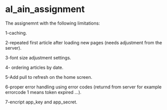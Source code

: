 # al_ain_assignment
The assignemnt with the following limitations:

1-caching.

2-repeated first article after loading new pages (needs adjustment from the server).

3-font size adjustment settings.

4- ordering articles by date.

5-Add pull to refresh on the home screen.

6-proper error handling using error codes (returnd from server for example errorcode 1 means token expired ...).

7-encript app_key and app_secret.
 
